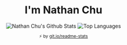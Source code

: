 <h1 align="center">I'm Nathan Chu</h1>
<div align="center">
  <img alt="Nathan Chu's Github Stats" src="https://github-readme-stats.vercel.app/api?username=nthnchu&count_private=true&line_height=27&show_icons=true">
  <img alt="Top Languages" src="https://github-readme-stats.vercel.app/api/top-langs?username=nthnchu">
  <sub><p align="center">⚡️ by <a href="https://git.io/readme-stats">git.io/readme-stats</a></p></sub>
</div>
<!--
**nthnchu/nthnchu** is a ✨ _special_ ✨ repository because its `README.md` (this file) appears on your GitHub profile.

Here are some ideas to get you started:

- 🔭 I’m currently working on ...
- 🌱 I’m currently learning ...
- 👯 I’m looking to collaborate on ...
- 🤔 I’m looking for help with ...
- 💬 Ask me about ...
- 📫 How to reach me: ...
- 😄 Pronouns: ...
- ⚡ Fun fact: ...
-->
